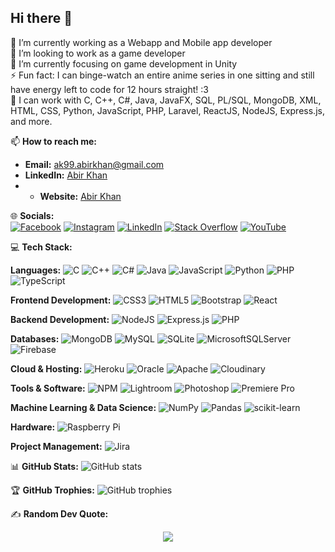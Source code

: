 ## Hi there 👋

👯 I’m currently working as a Webapp and Mobile app developer  
🔭 I’m looking to work as a game developer  
🌱 I’m currently focusing on game development in Unity  
⚡ Fun fact: I can binge-watch an entire anime series in one sitting and still have energy left to code for 12 hours straight! :3  
💫 I can work with C, C++, C#, Java, JavaFX, SQL, PL/SQL, MongoDB, XML, HTML, CSS, Python, JavaScript, PHP, Laravel, ReactJS, NodeJS, Express.js, and more.

📫 **How to reach me:**
- **Email:** [ak99.abirkhan@gmail.com](mailto:ak99.abirkhan@gmail.com)
- **LinkedIn:** [Abir Khan](https://www.linkedin.com/in/mdabirhasankhan/)
- - **Website:** [Abir Khan](https://abirhasankhan.github.io/portfolio/)

🌐 **Socials:**  
[![Facebook](https://img.shields.io/badge/Facebook-%231877F2.svg?logo=facebook&logoColor=white)](https://www.facebook.com/aceares.zero/) 
[![Instagram](https://img.shields.io/badge/Instagram-%23E4405F.svg?logo=instagram&logoColor=white)](https://www.instagram.com/aceares.zero/) 
[![LinkedIn](https://img.shields.io/badge/LinkedIn-%230077B5.svg?logo=linkedin&logoColor=white)](https://www.linkedin.com/in/mdabirhasankhan/)
[![Stack Overflow](https://img.shields.io/badge/Stack%20Overflow-%23F58025.svg?logo=stackoverflow&logoColor=white)](https://stackoverflow.com/users/userid) 
[![YouTube](https://img.shields.io/badge/YouTube-%23FF0000.svg?logo=youtube&logoColor=white)](https://youtube.com/user/userid)

💻 **Tech Stack:**

**Languages:**
![C](https://img.shields.io/badge/C-00599C?style=flat&logo=c&logoColor=white)
![C++](https://img.shields.io/badge/C++-00599C?style=flat&logo=cplusplus&logoColor=white)
![C#](https://img.shields.io/badge/C%23-239120?style=flat&logo=csharp&logoColor=white)
![Java](https://img.shields.io/badge/Java-%23ED8B00.svg?style=flat&logo=java&logoColor=white)
![JavaScript](https://img.shields.io/badge/JavaScript-%23323330.svg?style=flat&logo=javascript&logoColor=%23F7DF1E)
![Python](https://img.shields.io/badge/Python-FFD43B?style=flat&logo=python&logoColor=blue)
![PHP](https://img.shields.io/badge/PHP-777BB4?style=flat&logo=php&logoColor=white)
![TypeScript](https://img.shields.io/badge/TypeScript-%23007ACC.svg?style=flat&logo=typescript&logoColor=white)

**Frontend Development:**
![CSS3](https://img.shields.io/badge/CSS3-%231572B6.svg?style=flat&logo=css3&logoColor=white)
![HTML5](https://img.shields.io/badge/HTML5-E34F26?style=flat&logo=html5&logoColor=white)
![Bootstrap](https://img.shields.io/badge/bootstrap-%23563D7C.svg?style=flat&logo=bootstrap&logoColor=white)
![React](https://img.shields.io/badge/React-%2320232a.svg?style=flat&logo=react&logoColor=%2361DAFB)

**Backend Development:**
![NodeJS](https://img.shields.io/badge/Node.js-43853D?style=flat&logo=node.js&logoColor=white)
![Express.js](https://img.shields.io/badge/Express.js-000000?style=flat&logo=express&logoColor=white)
![PHP](https://img.shields.io/badge/PHP-777BB4?style=flat&logo=php&logoColor=white)

**Databases:**
![MongoDB](https://img.shields.io/badge/MongoDB-47A248?style=flat&logo=mongodb&logoColor=white)
![MySQL](https://img.shields.io/badge/MySQL-00000F?style=flat&logo=mysql&logoColor=white)
![SQLite](https://img.shields.io/badge/SQLite-07405E?style=flat&logo=sqlite&logoColor=white)
![MicrosoftSQLServer](https://img.shields.io/badge/SQL%20Server-CC2927?style=flat&logo=microsoft-sql-server&logoColor=white)
![Firebase](https://img.shields.io/badge/firebase-ffca28?style=flat&logo=firebase&logoColor=black)

**Cloud & Hosting:**
![Heroku](https://img.shields.io/badge/Heroku-430098?style=flat&logo=heroku&logoColor=white)
![Oracle](https://img.shields.io/badge/Oracle-F80000?style=flat&logo=oracle&logoColor=white)
![Apache](https://img.shields.io/badge/Apache-D22128?style=flat&logo=apache&logoColor=white) 
![Cloudinary](https://img.shields.io/badge/Cloudinary-0000FF?style=flat&logo=cloudinary&logoColor=white) 




**Tools & Software:**
![NPM](https://img.shields.io/badge/NPM-CB3837?style=flat&logo=npm&logoColor=white)
![Lightroom](https://img.shields.io/badge/Adobe%20Lightroom-31A8FF.svg?style=flat&logo=Adobe%20Lightroom&logoColor=white)
![Photoshop](https://img.shields.io/badge/Adobe%20Photoshop-31A8FF.svg?style=flat&logo=Adobe%20Photoshop&logoColor=white)
![Premiere Pro](https://img.shields.io/badge/Adobe%20Premiere%20Pro-9999FF.svg?style=flat&logo=Adobe%20Premiere%20Pro&logoColor=white)

**Machine Learning & Data Science:**
![NumPy](https://img.shields.io/badge/Numpy-013243?style=flat&logo=numpy&logoColor=white)
![Pandas](https://img.shields.io/badge/Pandas-150458?style=flat&logo=pandas&logoColor=white)
![scikit-learn](https://img.shields.io/badge/scikit--learn-F7931E?style=flat&logo=scikit-learn&logoColor=white)

**Hardware:**
![Raspberry Pi](https://img.shields.io/badge/Raspberry%20Pi-C51A4A?style=flat&logo=Raspberry%20Pi&logoColor=white)

**Project Management:**
![Jira](https://img.shields.io/badge/Jira-0052CC?style=flat&logo=jira&logoColor=white)

📊 **GitHub Stats:**
![GitHub stats](https://github-readme-stats.vercel.app/api?username=abirhasankhan&show_icons=true&theme=radical)

🏆 **GitHub Trophies:**
![GitHub trophies](https://github-profile-trophy.vercel.app/?username=abirhasankhan&theme=onedark)

✍️ **Random Dev Quote:**
<p align="center">
  <img src="https://quotes-github-readme.vercel.app/api?type=horizontal&theme=radical"/>
</p>
